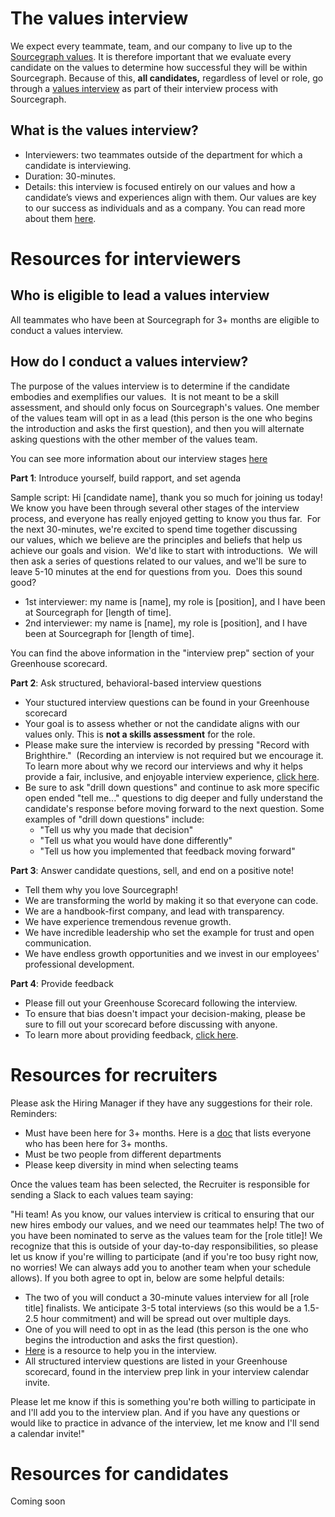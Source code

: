 # The values interview 

We expect every teammate, team, and our company to live up to the [Sourcegraph values](../../company/values.md). It is therefore important that we evaluate every candidate on the values to determine how successful they will be within Sourcegraph.  Because of this, **all candidates,** regardless of level or role, go through a [values interview](https://about.sourcegraph.com/handbook/talent/types_of_interviews#values-interview) as part of their interview process with Sourcegraph.

## What is the values interview? 
- Interviewers: two teammates outside of the department for which a candidate is interviewing.
- Duration: 30-minutes.
- Details: this interview is focused entirely on our values and how a candidate’s views and experiences align with them. Our values are key to our success as individuals and as a company. You can read more about them [here](https://about.sourcegraph.com/handbook/company/values).

# Resources for interviewers

## Who is eligible to lead a values interview 

All teammates who have been at Sourcegraph for 3+ months are eligible to conduct a values interview.  

## How do I conduct a values interview? 

The purpose of the values interview is to determine if the candidate embodies and exemplifies our values.  It is not meant to be a skill assessment, and should only focus on Sourcegraph's values. One member of the values team will opt in as a lead (this person is the one who begins the introduction and asks the first question), and then you will alternate asking questions with the other member of the values team.

You can see more information about our interview stages [here](https://about.sourcegraph.com/handbook/talent/types_of_interviews)

**Part 1**: Introduce yourself, build rapport, and set agenda

Sample script: Hi [candidate name], thank you so much for joining us today!  We know you have been through several other stages of the interview process, and everyone has really enjoyed getting to know you thus far.  For the next 30-minutes, we're excited to spend time together discussing our values, which we believe are the principles and beliefs that help us achieve our goals and vision.  We'd like to start with introductions.  We will then ask a series of questions related to our values, and we'll be sure to leave 5-10 minutes at the end for questions from you.  Does this sound good?

- 1st interviewer: my name is [name], my role is [position], and I have been at Sourcegraph for [length of time].
- 2nd interviewer: my name is [name], my role is [position], and I have been at Sourcegraph for [length of time].

You can find the above information in the "interview prep" section of your Greenhouse scorecard. 

**Part 2**: Ask structured, behavioral-based interview questions

- Your stuctured interview questions can be found in your Greenhouse scorecard
- Your goal is to assess whether or not the candidate aligns with our values only. This is **not a skills assessment** for the role. 
- Please make sure the interview is recorded by pressing "Record with Brighthire."  (Recording an interview is not required but we encourage it.  To learn more about why we record our interviews and why it helps provide a fair, inclusive, and enjoyable interview experience, [click here](https://about.sourcegraph.com/handbook/talent/hiring/guide_to_using_brighthire).
- Be sure to ask "drill down questions" and continue to ask more specific open ended "tell me..." questions to dig deeper and fully understand the candidate's response before moving forward to the next question. Some examples of "drill down questions" include:
  -  "Tell us why you made that decision"
  -  "Tell us what you would have done differently"
  -  "Tell us how you implemented that feedback moving forward"

**Part 3**: Answer candidate questions, sell, and end on a positive note!

- Tell them why you love Sourcegraph! 
- We are transforming the world by making it so that everyone can code.
- We are a handbook-first company, and lead with transparency. 
- We have experience tremendous revenue growth.
- We have incredible leadership who set the example for trust and open communication.
- We have endless growth opportunities and we invest in our employees' professional development.

**Part 4**: Provide feedback 

- Please fill out your Greenhouse Scorecard following the interview.  
- To ensure that bias doesn't impact your decision-making, please be sure to fill out your scorecard before discussing with anyone. 
- To learn more about providing feedback, [click here](https://about.sourcegraph.com/handbook/talent/interview_process#providing-interview-feedback).

# Resources for recruiters 

Please ask the Hiring Manager if they have any suggestions for their role.
Reminders:

- Must have been here for 3+ months. Here is a [doc](https://docs.google.com/spreadsheets/d/1NUDEjzud_GxocjKkd__m0hTf21tN3OIgOwtk_OjhV20/edit?ts=60e4c3bd#gid=0) that lists everyone who has been here for 3+ months. 
- Must be two people from different departments
- Please keep diversity in mind when selecting teams

Once the values team has been selected, the Recruiter is responsible for sending a Slack to each values team saying:

"Hi team! As you know, our values interview is critical to ensuring that our new hires embody our values, and we need our teammates help! The two of you have been nominated to serve as the values team for the [role title]!  We recognize that this is outside of your day-to-day responsibilities, so please let us know if you're willing to participate (and if you're too busy right now, no worries! We can always add you to another team when your schedule allows). If you both agree to opt in, below are some helpful details:

- The two of you will conduct a 30-minute values interview for all [role title] finalists.  We anticipate 3-5 total interviews (so this would be a 1.5-2.5 hour commitment) and will be spread out over multiple days.
- One of you will need to opt in as the lead (this person is the one who begins the introduction and asks the first question).
- [Here](https://about.sourcegraph.com/handbook/talent/hiring/evaluating_values) is a resource to help you in the interview. 
- All structured interview questions are listed in your Greenhouse scorecard, found in the interview prep link in your interview calendar invite. 

Please let me know if this is something you're both willing to participate in and I'll add you to the interview plan.  And if you have any questions or would like to practice in advance of the interview, let me know and I'll send a calendar invite!"

# Resources for candidates 

Coming soon
